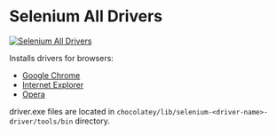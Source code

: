 # Selenium All Drivers
[![Selenium All Drivers](https://img.shields.io/badge/chocolatey-selenium--all--drivers-brightgreen.svg)](https://chocolatey.org/packages/selenium-all-drivers/)

Installs drivers for browsers:

* [Google Chrome](https://chocolatey.org/packages/selenium-chrome-driver/)
* [Internet Explorer](https://chocolatey.org/packages/selenium-ie-driver/)
* [Opera](https://chocolatey.org/packages/selenium-opera-driver/)

driver.exe files are located in `chocolatey/lib/selenium-<driver-name>-driver/tools/bin` directory.
